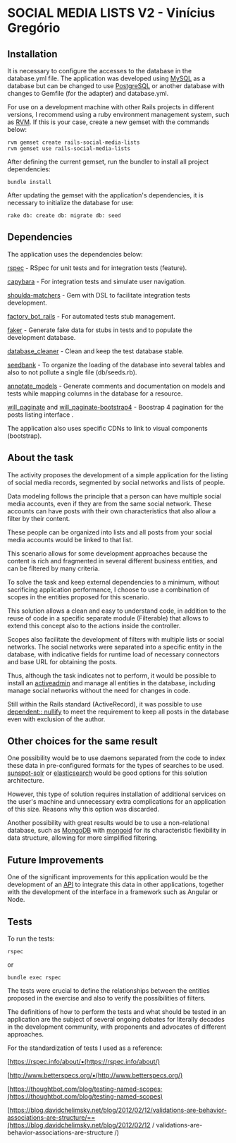 # SOCIAL MEDIA LISTS V2 - Vinícius Gregório

## Installation

It is necessary to configure the accesses to the database in the database.yml file.
The application was developed using [MySQL](https://www.mysql.com/) as a database but can be changed to use [PostgreSQL](https://www.postgresql.org/) or another database with changes to Gemfile (for the adapter) and database.yml.

For use on a development machine with other Rails projects in different versions, I recommend using a ruby environment management system, such as [RVM](https://rvm.io/). If this is your case, create a new gemset with the commands below:

```
rvm gemset create rails-social-media-lists
rvm gemset use rails-social-media-lists
```

After defining the current gemset, run the bundler to install all project dependencies:

```
bundle install
```

After updating the gemset with the application's dependencies, it is necessary to initialize the database for use:

```
rake db: create db: migrate db: seed
```

## Dependencies

The application uses the dependencies below:

[rspec](https://github.com/rspec/rspec-rails) - RSpec for unit tests and for integration tests (feature).

[capybara](https://github.com/teamcapybara/capybara) - For integration tests and simulate user navigation.

[shoulda-matchers](https://github.com/thoughtbot/shoulda-matchers) - Gem with DSL to facilitate integration tests development.

[factory_bot_rails](https://github.com/thoughtbot/factory_bot_rails) - For automated tests stub management.

[faker](https://github.com/faker-ruby/faker) - Generate fake data for stubs in tests and to populate the development database.

[database_cleaner](https://github.com/DatabaseCleaner/database_cleaner) - Clean and keep the test database stable.

[seedbank](https://github.com/james2m/seedbank) - To organize the loading of the database into several tables and also to not pollute a single file (db/seeds.rb).

[annotate_models](https://github.com/ctran/annotate_models) - Generate comments and documentation on models and tests while mapping columns in the database for a resource.

[will_paginate](https://github.com/mislav/will_paginate) and [will_paginate-bootstrap4](https://github.com/delef/will_paginate-bootstrap4) - Boostrap 4 pagination for the posts listing interface .

The application also uses specific CDNs to link to visual components (bootstrap).

## About the task

The activity proposes the development of a simple application for the listing of social media records, segmented by social networks and lists of people.

Data modeling follows the principle that a person can have multiple social media accounts, even if they are from the same social network. These accounts can have posts with their own characteristics that also allow a filter by their content.

These people can be organized into lists and all posts from your social media accounts would be linked to that list.

This scenario allows for some development approaches because the content is rich and fragmented in several different business entities, and can be filtered by many criteria.

To solve the task and keep external dependencies to a minimum, without sacrificing application performance, I choose to use a combination of scopes in the entities proposed for this scenario.

This solution allows a clean and easy to understand code, in addition to the reuse of code in a specific separate module (Filterable) that allows to extend this concept also to the actions inside the controller.

Scopes also facilitate the development of filters with multiple lists or social networks. The social networks were separated into a specific entity in the database, with indicative fields for runtime load of necessary connectors and base URL for obtaining the posts.

Thus, although the task indicates not to perform, it would be possible to install an [activeadmin](https://github.com/activeadmin/activeadmin) and manage all entities in the database, including manage social networks without the need for changes in code.

Still within the Rails standard (ActiveRecord), it was possible to use [dependent:: nullify](https://guides.rubyonrails.org/association_basics.html) to meet the requirement to keep all posts in the database even with exclusion of the author.

## Other choices for the same result

One possibility would be to use daemons separated from the code to index these data in pre-configured formats for the types of searches to be used. [sunspot-solr](https://sunspot.github.io/) or [elasticsearch](https://github.com/elastic/elasticsearch-ruby) would be good options for this solution architecture.

However, this type of solution requires installation of additional services on the user's machine and unnecessary extra complications for an application of this size. Reasons why this option was discarded.

Another possibility with great results would be to use a non-relational database, such as [MongoDB](https://www.mongodb.com/) with [mongoid](https://github.com/mongodb/mongoid) for its characteristic flexibility in data structure, allowing for more simplified filtering.

## Future Improvements

One of the significant improvements for this application would be the development of an [API](https://jsonapi.org/) to integrate this data in other applications, together with the development of the interface in a framework such as Angular or Node.

## Tests

To run the tests:

``
rspec
``

or

``
bundle exec rspec
``

The tests were crucial to define the relationships between the entities proposed in the exercise and also to verify the possibilities of filters.

The definitions of how to perform the tests and what should be tested in an application are the subject of several ongoing debates for literally decades in the development community, with proponents and advocates of different approaches.

For the standardization of tests I used as a reference:

[https://rspec.info/about/▪(https://rspec.info/about/)

[http://www.betterspecs.org/▪(http://www.betterspecs.org/)

[https://thoughtbot.com/blog/testing-named-scopes;(https://thoughtbot.com/blog/testing-named-scopes)

[https://blog.davidchelimsky.net/blog/2012/02/12/validations-are-behavior-associations-are-structure/==(https://blog.davidchelimsky.net/blog/2012/02/12 / validations-are-behavior-associations-are-structure /)
